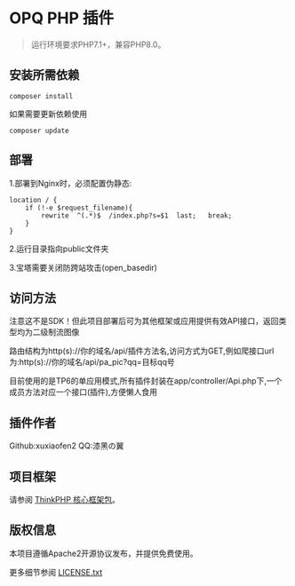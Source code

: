 OPQ PHP 插件
===============

> 运行环境要求PHP7.1+，兼容PHP8.0。

## 安装所需依赖

~~~
composer install
~~~

如果需要更新依赖使用
~~~
composer update
~~~

## 部署

1.部署到Nginx时，必须配置伪静态:
```
location / {
	if (!-e $request_filename){
		rewrite  ^(.*)$  /index.php?s=$1  last;   break;
	}
}
```

2.运行目录指向public文件夹

3.宝塔需要关闭防跨站攻击(open_basedir)

## 访问方法

注意这不是SDK！但此项目部署后可为其他框架或应用提供有效API接口，返回类型均为二级制流图像

路由结构为http(s)://你的域名/api/插件方法名,访问方式为GET,例如爬接口url为:http(s)://你的域名/api/pa_pic?qq=目标qq号

目前使用的是TP6的单应用模式,所有插件封装在app/controller/Api.php下,一个成员方法对应一个接口(插件),方便懒人食用

## 插件作者

Github:xuxiaofen2   QQ:漆黑の翼

## 项目框架

请参阅 [ThinkPHP 核心框架包](https://github.com/top-think/framework)。

## 版权信息

本项目遵循Apache2开源协议发布，并提供免费使用。

更多细节参阅 [LICENSE.txt](LICENSE.txt)
